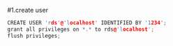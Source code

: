 #1.create user

```cpp
CREATE USER 'rds'@'localhost' IDENTIFIED BY '1234';
grant all privileges on *.* to rds@'localhost';
flush privileges;

```